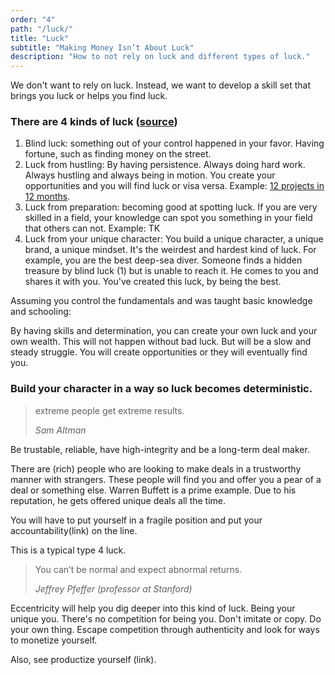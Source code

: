 ```yaml
---
order: "4"
path: "/luck/"
title: "Luck"
subtitle: "Making Money Isn’t About Luck"
description: "How to not rely on luck and different types of luck."
---
```


We don't want to rely on luck. Instead, we want to develop a skill set that brings you luck or helps you find luck.

### There are 4 kinds of luck ([source](https://pmarchive.com/luck_and_the_entrepreneur.html))

1. Blind luck: something out of your control happened in your favor. Having fortune, such as finding money on the street.
2. Luck from hustling: By having persistence. Always doing hard work. Always hustling and always being in motion. You create your opportunities and you will find luck or visa versa. Example: [12 projects in 12 months](https://levels.io/12-startups-12-months/).
3. Luck from preparation: becoming good at spotting luck. If you are very skilled in a field, your knowledge can spot you something in your field that others can not. Example: TK
4. Luck from your unique character: You build a unique character, a unique brand, a unique mindset. It's the weirdest and hardest kind of luck. For example, you are the best deep-sea diver. Someone finds a hidden treasure by blind luck (1) but is unable to reach it. He comes to you and shares it with you. You've created this luck, by being the best. 

Assuming you control the fundamentals and was taught basic knowledge and schooling: 

By having skills and determination, you can create your own luck and your own wealth. This will not happen without bad luck. But will be a slow and steady struggle. You will create opportunities or they will eventually find you.

### Build your character in a way so luck becomes deterministic.

> extreme people get extreme results.
>
> <cite>Sam Altman</cite>

Be trustable, reliable, have high-integrity and be a long-term deal maker.

There are (rich) people who are looking to make deals in a trustworthy manner with strangers. These people will find you and offer you a pear of a deal or something else. Warren Buffett is a prime example. Due to his reputation, he gets offered unique deals all the time.

You will have to put yourself in a fragile position and put your accountability(link) on the line.

This is a typical type 4 luck.

> You can’t be normal and expect abnormal returns.
>
> <cite>Jeffrey Pfeffer (professor at Stanford)</cite>

Eccentricity will help you dig deeper into this kind of luck. Being your unique you. There's no competition for being you. Don't imitate or copy. Do your own thing. Escape competition through authenticity and look for ways to monetize yourself.

Also, see productize yourself (link).